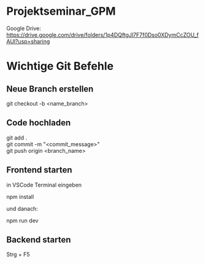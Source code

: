 # Projektseminar_GPM

Google Drive: https://drive.google.com/drive/folders/1p4DQftgJl7F7f0Dso0XDymCcZOU_fAUl?usp=sharing

# Wichtige Git Befehle
## Neue Branch erstellen 
git checkout -b <name_branch> <br>
## Code hochladen 
git add . <br>
git commit -m "<commit_message>"<br>
git push origin <branch_name> <br>

## Frontend starten

in VSCode Terminal eingeben <br>

npm install <br>

und danach: <br>

npm run dev <br>

## Backend starten

Strg + F5



